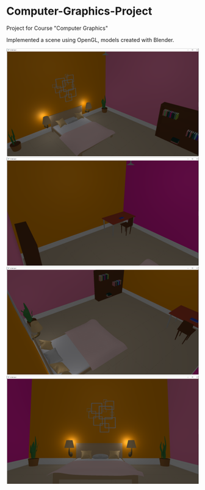 # Computer-Graphics-Project
Project for Course "Computer Graphics"

Implemented a scene using OpenGL, models created with Blender.

![Screenshot](docs/html/View_One.png)
![Screenshot](docs/html/View_Two.png)
![Screenshot](docs/html/View_Three.png)
![Screenshot](docs/html/View_Four.png)
